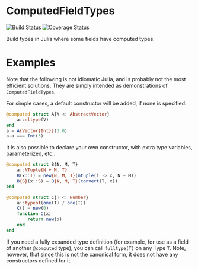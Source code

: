 # ComputedFieldTypes

[![Build Status](https://github.com/vtjnash/ComputedFieldTypes.jl/workflows/CI/badge.svg)](https://github.com/vtjnash/ComputedFieldTypes.jl/actions/workflows/CI.yml?query=branch%3Amaster)
[![Coverage Status](https://coveralls.io/repos/github/vtjnash/ComputedFieldTypes.jl/badge.svg)](https://coveralls.io/github/vtjnash/ComputedFieldTypes.jl)

Build types in Julia where some fields have computed types.

# Examples

Note that the following is not idiomatic Julia, and is probably not the most efficient solutions.
They are simply intended as demonstrations of `ComputedFieldTypes`.

For simple cases, a default constructor will be added, if none is specified:

```julia
@computed struct A{V <: AbstractVector}
    a::eltype(V)
end
a = A{Vector{Int}}(3.0)
a.a === Int(3)
```

It is also possible to declare your own constructor,
with extra type variables, parameterized, etc.:

```julia
@computed struct B{N, M, T}
    a::NTuple{N + M, T}
    B(x::T) = new{N, M, T}(ntuple(i -> x, N + M))
    B{S}(x::S) = B{N, M, T}(convert(T, x))
end

@computed struct C{T <: Number}
    a::typeof(one(T) / one(T))
    C() = new(0)
    function C(x)
        return new(x)
    end
end
```

If you need a fully expanded type definition (for example, for use as a field of another `@computed` type),
you can call `fulltype(T)` on any Type `T`.
Note, however, that since this is not the canonical form, it does not have any constructors defined for it.
